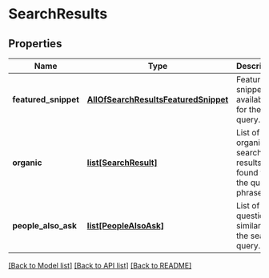 # SearchResults

## Properties
Name | Type | Description | Notes
------------ | ------------- | ------------- | -------------
**featured_snippet** | [**AllOfSearchResultsFeaturedSnippet**](AllOfSearchResultsFeaturedSnippet.md) | Featured snippet if available for the query. | [optional] 
**organic** | [**list[SearchResult]**](SearchResult.md) | List of all organic search results found for the query phrase. | 
**people_also_ask** | [**list[PeopleAlsoAsk]**](PeopleAlsoAsk.md) | List of questions similar to the search query. | 

[[Back to Model list]](../README.md#documentation-for-models) [[Back to API list]](../README.md#documentation-for-api-endpoints) [[Back to README]](../README.md)

